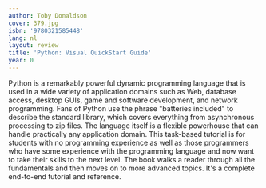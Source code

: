 ```yaml
---
author: Toby Donaldson
cover: 379.jpg
isbn: '9780321585448'
lang: nl
layout: review
title: 'Python: Visual QuickStart Guide'
year: 0
---
```

Python is a remarkably powerful dynamic programming language that is used in a wide variety of application domains such as Web, database access, desktop GUIs, game and software development, and network programming. Fans of Python use the phrase "batteries included" to describe the standard library, which covers everything from asynchronous processing to zip files. The language itself is a flexible powerhouse that can handle practically any application domain. This task-based tutorial is for students with no programming experience as well as those programmers who have some experience with the programming language and now want to take their skills to the next level. The book walks a reader through all the fundamentals and then moves on to more advanced topics. It's a complete end-to-end tutorial and reference.
